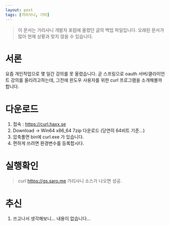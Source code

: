```yaml
---
layout: post
tags: [가리사니, 기타]
---
```


> 이 문서는 가리사니 개발자 포럼에 올렸던 글의 백업 파일입니다.
오래된 문서가 많아 현재 상황과 맞지 않을 수 있습니다.


# 서론
요즘 개인작업으로 몇 일간 강의를 못 올렸습니다.
곧 스프링으로 oauth 서버/클라이언트 강의를 올리려고하는데,
그전에 윈도우 사용자를 위한 curl 프로그램을 소개해볼까 합니다.


# 다운로드
1. 접속 : https://curl.haxx.se
2. Download -> Win64 x86_64 7zip 다운로드 (당연히 64비트 기준...)
3. 압축풀면 bin에 curl.exe 가 있습니다.
4. 편하게 쓰려면 환경변수를 등록합시다.


# 실행확인
> curl https://gs.saro.me
가리사니 소스가 나오면 성공.


# 추신
1. 쓰고나서 생각해보니... 내용이 없습니다...
